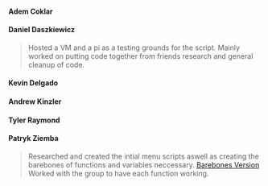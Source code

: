 #### Adem Coklar
> 

#### Daniel Daszkiewicz
> Hosted a VM and a pi as a testing grounds for the script. Mainly worked on putting code together from friends research and general cleanup of code. 

#### Kevin Delgado
> 

#### Andrew Kinzler
> 


#### Tyler Raymond
> 

#### Patryk Ziemba
>Researched and created the intial menu scripts aswell as creating the barebones of functions and variables neccessary. [Barebones Version](https://github.com/dd482IT/IT490/blob/MS2--Deployment/Promotion-SYS/Scripts/menu.sh)  
>Worked with the group to have each function working.
